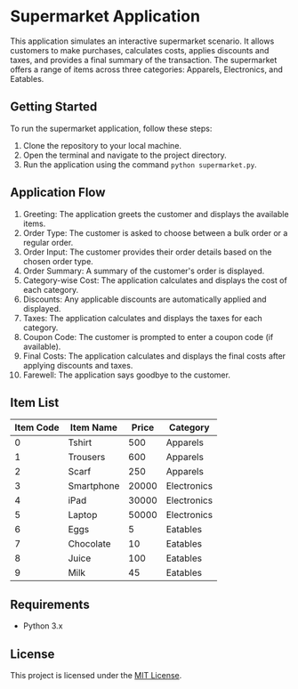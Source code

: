 # Supermarket Application

This application simulates an interactive supermarket scenario. It allows customers to make purchases, calculates costs, applies discounts and taxes, and provides a final summary of the transaction. The supermarket offers a range of items across three categories: Apparels, Electronics, and Eatables.

## Getting Started

To run the supermarket application, follow these steps:

1. Clone the repository to your local machine.
2. Open the terminal and navigate to the project directory.
3. Run the application using the command `python supermarket.py`.

## Application Flow

1. Greeting: The application greets the customer and displays the available items.
2. Order Type: The customer is asked to choose between a bulk order or a regular order.
3. Order Input: The customer provides their order details based on the chosen order type.
4. Order Summary: A summary of the customer's order is displayed.
5. Category-wise Cost: The application calculates and displays the cost of each category.
6. Discounts: Any applicable discounts are automatically applied and displayed.
7. Taxes: The application calculates and displays the taxes for each category.
8. Coupon Code: The customer is prompted to enter a coupon code (if available).
9. Final Costs: The application calculates and displays the final costs after applying discounts and taxes.
10. Farewell: The application says goodbye to the customer.

## Item List

| Item Code | Item Name   | Price | Category   |
| --------- | ----------- | ----- | ---------- |
| 0         | Tshirt      | 500   | Apparels   |
| 1         | Trousers    | 600   | Apparels   |
| 2         | Scarf       | 250   | Apparels   |
| 3         | Smartphone  | 20000 | Electronics|
| 4         | iPad        | 30000 | Electronics|
| 5         | Laptop      | 50000 | Electronics|
| 6         | Eggs        | 5     | Eatables   |
| 7         | Chocolate   | 10    | Eatables   |
| 8         | Juice       | 100   | Eatables   |
| 9         | Milk        | 45    | Eatables   |

## Requirements

- Python 3.x

## License

This project is licensed under the [MIT License](LICENSE).
